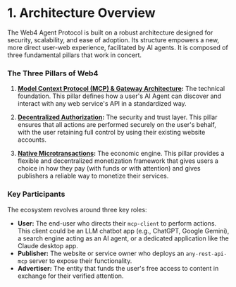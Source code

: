 # 1. Architecture Overview

The Web4 Agent Protocol is built on a robust architecture designed for security, scalability, and ease of adoption. Its structure empowers a new, more direct user-web experience, facilitated by AI agents. It is composed of three fundamental pillars that work in concert.

### The Three Pillars of Web4

1.  **[Model Context Protocol (MCP) & Gateway Architecture](/docs/Pillar_1_MCP_Gateway_and_Definition.md):** The technical foundation. This pillar defines how a user's AI Agent can discover and interact with any web service's API in a standardized way.

2.  **[Decentralized Authorization](/docs/Pillar_2_Decentralized_Authorization.md):** The security and trust layer. This pillar ensures that all actions are performed securely on the user's behalf, with the user retaining full control by using their existing website accounts.

3.  **[Native Microtransactions](/docs/Pillar_3_Native_Microtransactions.md):** The economic engine. This pillar provides a flexible and decentralized monetization framework that gives users a choice in how they pay (with funds or with attention) and gives publishers a reliable way to monetize their services.

### Key Participants

The ecosystem revolves around three key roles:

*   **User:** The end-user who directs their `mcp-client` to perform actions. This client could be an LLM chatbot app (e.g., ChatGPT, Google Gemini), a search engine acting as an AI agent, or a dedicated application like the Claude desktop app.
*   **Publisher:** The website or service owner who deploys an `any-rest-api-mcp` server to expose their functionality.
*   **Advertiser:** The entity that funds the user's free access to content in exchange for their verified attention.